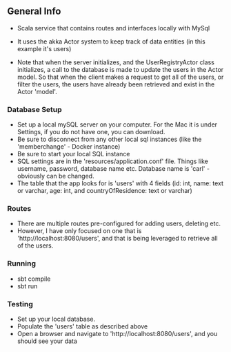 ## General Info

- Scala service that contains routes and interfaces locally with MySql

- It uses the akka Actor system to keep track of data entities (in this example it's users)

- Note that when the server initializes, and the UserRegistryActor class initializes, a call to the database is made to update the users in the Actor model.  So that when the client makes a request to get all of the users, or filter the users, the users have already been retrieved and exist in the Actor 'model'.

### Database Setup

- Set up a local mySQL server on your computer. For the Mac it is under Settings, if you do not have one, you can download.
- Be sure to disconnect from any other local sql instances (like the 'memberchange' - Docker instance)
- Be sure to start your local SQL instance
- SQL settings are in the 'resources/application.conf' file.  Things like username, password, database name etc.  Database name is 'carl' - obviously can be changed.
- The table that the app looks for is 'users' with 4 fields (id: int, name: text or varchar, age: int, and countryOfResidence: text or varchar)

### Routes
- There are multiple routes pre-configured for adding users, deleting etc.
- However, I have only focused on one that is 'http://localhost:8080/users', and that is being leveraged to retrieve all of the users.

### Running
- sbt compile
- sbt run

### Testing
- Set up your local database.
- Populate the 'users' table as described above
- Open a browser and navigate to 'http://localhost:8080/users', and you should see your data


